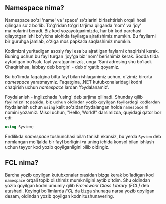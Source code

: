 ## Namespace nima?

Namespace so'zi 'name' va 'space' so'zlarini birlashtirish orqali hosil qilingan so'z bo'lib. To'g'ridan to'gri tarjima qilganda 'nom' va 'joy' ma'nolarini beradi. Biz kod yozayotganimizda, har bir kod parchasi qilayotgan ishi bo'yicha alohida fayllarga ajratishimiz mumkin. Bu fayllarni bir guruhga jamlab, o'ziga mos papkada saqlashimiz mumkin. 

Kodimizni yuritadigan asosiy fayl esa bu ajratilgan faylarni chaqirishi kerak. Buning uchun bu fayl turgan 'joy'ga biz 'nom' berishimiz kerak. Sodda tilda aytadigan bo'lsak, fayl yaratganimizda, unga 'Sani adresing shu bo'ladi. Chaqirishsa, labbay deb borgin' - deb o'rgatib qoyamiz. 

Bu bo'limda faqatgina bitta fayl bilan ishlaganimiz uchun, o'zimiz birorta _namespace_ yaratmaymiz. Faqatgina, .NET kutubxonalaridagi kodni chaqirish uchun _namespace_ lardan 'foydalanamiz'. 

Foydalanish - inglizchada 'using' deb tarjima qilinadi. Shunday qilib faylimizni tepasida, biz uchun oldindan yozib qoyilgan fayllardagi kodlardan foydalanish uchun `using` kalit so'zidan foydalangan holda `namespace` ni nomini yozamiz. Misol uchun, "Hello, World!" darsimizda, quyidagi qator bor edi:

```csharp
using System;
``` 

Endilikda _namespace_ tushunchasi bilan tanish ekansiz, bu yerda `System` deb nomlangan mo'ljalda bir fayl borligini va uning ichida konsol bilan ishlash uchun tayyor kod yozib qoyilganligini bilib oldingiz.

## FCL nima?

Barcha yozib qoyilgan kutubxonalar orasidan bizga kerak bo'ladigan kod `namespace` orqali topib olishimiz mumkinligini aytib o'tdim. Shu oldindan yozib qoyilgan kodni umumiy qilib _Framework Class Library (FCL)_ deb atashadi. Keyingi bo'limlarda _FCL_ da bizga shunaqa narsa yozib qoyilgan desam, oldindan yozib qoyilgan kodni tushunavering. 





